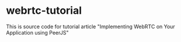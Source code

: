 # webrtc-tutorial
This is source code for tutorial article "Implementing WebRTC on Your Application using PeerJS"

